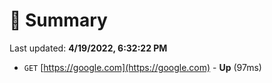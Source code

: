 # 📖 Summary
Last updated: **4/19/2022, 6:32:22 PM**

- `GET` [https://google.com](https://google.com) - **Up** (97ms)
